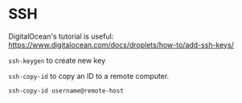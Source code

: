 # SSH

DigitalOcean's tutorial is useful: https://www.digitalocean.com/docs/droplets/how-to/add-ssh-keys/

`ssh-keygen` to create new key

`ssh-copy-id` to copy an ID to a remote computer.

`ssh-copy-id username@remote-host`


